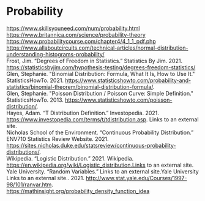 # Probability

https://www.skillsyouneed.com/num/probability.html  
https://www.britannica.com/science/probability-theory  
https://www.probabilitycourse.com/chapter4/4_1_1_pdf.php  
https://www.allaboutcircuits.com/technical-articles/normal-distribution-understanding-histograms-probability/  
Frost, Jim. “Degrees of Freedom in Statistics.” Statistics By Jim. 2021. https://statisticsbyjim.com/hypothesis-testing/degrees-freedom-statistics/  
Glen, Stephanie. "Binomial Distribution: Formula, What It Is, How to Use It." StatisticsHowTo. 2021. https://www.statisticshowto.com/probability-and-statistics/binomial-theorem/binomial-distribution-formula/.  
Glen, Stephanie. "Poisson Distribution / Poisson Curve: Simple Definition." StatisticsHowTo. 2013. https://www.statisticshowto.com/poisson-distribution/.  
Hayes, Adam. “T Distribution Definition.” Investopedia. 2021. https://www.investopedia.com/terms/t/tdistribution.asp. Links to an external site.  
Nicholas School of the Environment. “Continuous Probability Distribution.” ENV710 Statistics Review Website. 2021. https://sites.nicholas.duke.edu/statsreview/continuous-probability-distributions/.  
Wikipedia. “Logistic Distribution.” 2021. Wikipedia. https://en.wikipedia.org/wiki/Logistic_distribution.Links to an external site.  
Yale University. “Random Variables.”  Links to an external site.Yale University Links to an external site.. 2021. http://www.stat.yale.edu/Courses/1997-98/101/ranvar.htm.  
https://mathinsight.org/probability_density_function_idea  
 
